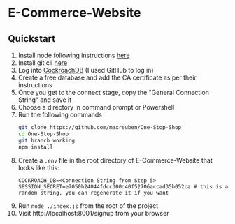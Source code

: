 # E-Commerce-Website

## Quickstart

1. Install node following instructions [here](https://docs.npmjs.com/downloading-and-installing-node-js-and-npm)
2. Install git cli [here](https://git-scm.com/downloads)
3. Log into [CockroachDB](https://cockroachlabs.cloud/login) (I used GitHub to log in)
4. Create a free database and add the CA certificate as per their instructions
5. Once you get to the connect stage, copy the "General Connection String" and save it
6. Choose a directory in command prompt or Powershell
7. Run the following commands
   ```bash
   git clone https://github.com/maxreuben/One-Stop-Shop
   cd One-Stop-Shop
   git branch working
   npm install
   ```
8. Create a `.env` file in the root directory of E-Commerce-Website that looks like this:
    ```dotenv
    COCKROACH_DB=<Connection String from Step 5>
    SESSION_SECRET=e7050b24044fdcc300d40f52706accad35b052ca # this is a random string, you can regenerate it if you want
    ```
9. Run `node ./index.js` from the root of the project
10. Visit http://localhost:8001/signup from your browser
